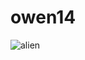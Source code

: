 # owen14
![alien](https://user-images.githubusercontent.com/92532210/137483118-937d8e4e-6211-4236-a3dd-8e99e0388bae.png)
